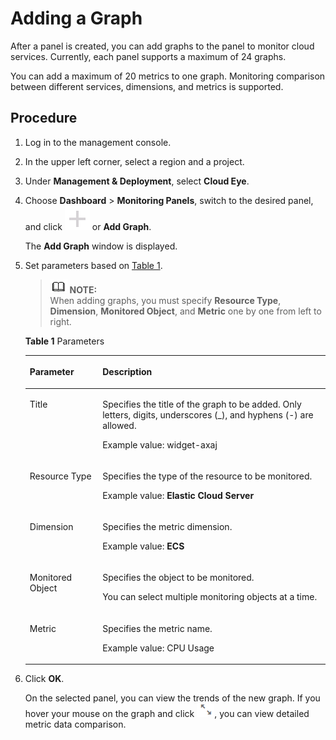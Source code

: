 # Adding a Graph<a name="EN-US_TOPIC_0084572190"></a>

After a panel is created, you can add graphs to the panel to monitor cloud services. Currently, each panel supports a maximum of 24 graphs.

You can add a maximum of 20 metrics to one graph. Monitoring comparison between different services, dimensions, and metrics is supported.

## Procedure<a name="section57517183151922"></a>

1.  Log in to the management console.
2.  In the upper left corner, select a region and a project.
3.  Under  **Management & Deployment**, select  **Cloud Eye**.

1.  Choose  **Dashboard**  \>  **Monitoring Panels**, switch to the desired panel, and click  ![](figures/add.png)  or  **Add Graph**.

    The  **Add Graph**  window is displayed.

2.  Set parameters based on  [Table 1](#table49303610201913).

    >![](public_sys-resources/icon-note.gif) **NOTE:**   
    >When adding graphs, you must specify  **Resource Type**,  **Dimension**,  **Monitored Object**, and  **Metric**  one by one from left to right.  

    **Table  1**  Parameters

    <a name="table49303610201913"></a>
    <table><thead align="left"><tr id="row45163464201913"><th class="cellrowborder" valign="top" width="24.240000000000002%" id="mcps1.2.3.1.1"><p id="p40822227201913"><a name="p40822227201913"></a><a name="p40822227201913"></a><strong id="b1994854291953"><a name="b1994854291953"></a><a name="b1994854291953"></a>Parameter</strong></p>
    </th>
    <th class="cellrowborder" valign="top" width="75.76%" id="mcps1.2.3.1.2"><p id="p18266111201913"><a name="p18266111201913"></a><a name="p18266111201913"></a><strong id="b521920591953"><a name="b521920591953"></a><a name="b521920591953"></a>Description</strong></p>
    </th>
    </tr>
    </thead>
    <tbody><tr id="row6669499513283"><td class="cellrowborder" valign="top" width="24.240000000000002%" headers="mcps1.2.3.1.1 "><p id="p6870278132834"><a name="p6870278132834"></a><a name="p6870278132834"></a>Title</p>
    </td>
    <td class="cellrowborder" valign="top" width="75.76%" headers="mcps1.2.3.1.2 "><p id="p19621674132834"><a name="p19621674132834"></a><a name="p19621674132834"></a>Specifies the title of the graph to be added. Only letters, digits, underscores (_), and hyphens (-) are allowed.</p>
    <p id="p128567468134"><a name="p128567468134"></a><a name="p128567468134"></a>Example value: widget-axaj</p>
    </td>
    </tr>
    <tr id="row28440509201913"><td class="cellrowborder" valign="top" width="24.240000000000002%" headers="mcps1.2.3.1.1 "><p id="p21979859201913"><a name="p21979859201913"></a><a name="p21979859201913"></a>Resource Type</p>
    </td>
    <td class="cellrowborder" valign="top" width="75.76%" headers="mcps1.2.3.1.2 "><p id="p35538154201913"><a name="p35538154201913"></a><a name="p35538154201913"></a>Specifies the type of the resource to be monitored.</p>
    <p id="p11644723141314"><a name="p11644723141314"></a><a name="p11644723141314"></a>Example value: <strong id="b23205568488"><a name="b23205568488"></a><a name="b23205568488"></a>Elastic Cloud Server</strong></p>
    </td>
    </tr>
    <tr id="row3263078104332"><td class="cellrowborder" valign="top" width="24.240000000000002%" headers="mcps1.2.3.1.1 "><p id="p48647122104335"><a name="p48647122104335"></a><a name="p48647122104335"></a>Dimension</p>
    </td>
    <td class="cellrowborder" valign="top" width="75.76%" headers="mcps1.2.3.1.2 "><p id="p48102820104335"><a name="p48102820104335"></a><a name="p48102820104335"></a>Specifies the metric dimension.</p>
    <p id="p113831532121317"><a name="p113831532121317"></a><a name="p113831532121317"></a>Example value: <strong id="b457400151813"><a name="b457400151813"></a><a name="b457400151813"></a>ECS</strong></p>
    </td>
    </tr>
    <tr id="row4738957214147"><td class="cellrowborder" valign="top" width="24.240000000000002%" headers="mcps1.2.3.1.1 "><p id="p5938641614154"><a name="p5938641614154"></a><a name="p5938641614154"></a>Monitored Object</p>
    </td>
    <td class="cellrowborder" valign="top" width="75.76%" headers="mcps1.2.3.1.2 "><p id="p4557041614154"><a name="p4557041614154"></a><a name="p4557041614154"></a>Specifies the object to be monitored.</p>
    <p id="p15435131138"><a name="p15435131138"></a><a name="p15435131138"></a>You can select multiple monitoring objects at a time.</p>
    </td>
    </tr>
    <tr id="row3293048201913"><td class="cellrowborder" valign="top" width="24.240000000000002%" headers="mcps1.2.3.1.1 "><p id="p65410311201913"><a name="p65410311201913"></a><a name="p65410311201913"></a>Metric</p>
    </td>
    <td class="cellrowborder" valign="top" width="75.76%" headers="mcps1.2.3.1.2 "><p id="p63743827201913"><a name="p63743827201913"></a><a name="p63743827201913"></a>Specifies the metric name.</p>
    <p id="p1879315051419"><a name="p1879315051419"></a><a name="p1879315051419"></a>Example value: CPU Usage</p>
    </td>
    </tr>
    </tbody>
    </table>

3.  Click  **OK**.

    On the selected panel, you can view the trends of the new graph. If you hover your mouse on the graph and click  ![](figures/enlarge-3.3.png), you can view detailed metric data comparison.


